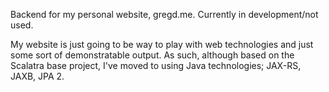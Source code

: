 Backend for my personal website, gregd.me. Currently in development/not used.

My website is just going to be way to play with web technologies and just some sort of demonstratable output. As such, although based on the Scalatra base project, I've moved to using Java technologies; JAX-RS, JAXB, JPA 2.



